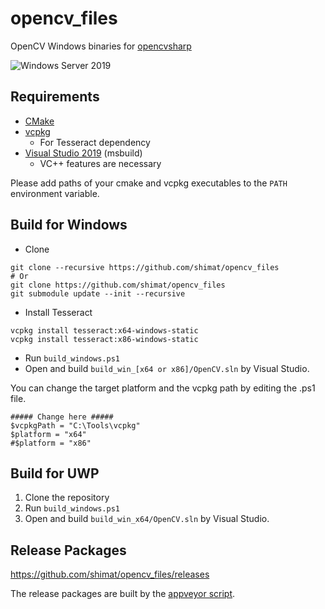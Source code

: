 # opencv_files

OpenCV Windows binaries for [opencvsharp](https://github.com/shimat/opencvsharp)

![Windows Server 2019](https://github.com/shimat/opencv_files/workflows/Windows%20Server%202019/badge.svg)

## Requirements
- [CMake](https://cmake.org/)
- [vcpkg](https://github.com/microsoft/vcpkg)
  - For Tesseract dependency
- [Visual Studio 2019](https://visualstudio.microsoft.com/ja/vs/) (msbuild)
  - VC++ features are necessary
  
Please add paths of your cmake and vcpkg executables to the `PATH` environment variable.

## Build for Windows
- Clone
```
git clone --recursive https://github.com/shimat/opencv_files
# Or
git clone https://github.com/shimat/opencv_files
git submodule update --init --recursive
```
- Install Tesseract
```
vcpkg install tesseract:x64-windows-static
vcpkg install tesseract:x86-windows-static
```
- Run `build_windows.ps1`
- Open and build `build_win_[x64 or x86]/OpenCV.sln` by Visual Studio. 

You can change the target platform and the vcpkg path by editing the .ps1 file.
  ```
  ##### Change here #####
  $vcpkgPath = "C:\Tools\vcpkg"
  $platform = "x64"
  #$platform = "x86"
  ```

## Build for UWP
1. Clone the repository
1. Run `build_windows.ps1`
1. Open and build `build_win_x64/OpenCV.sln` by Visual Studio. 

## Release Packages
https://github.com/shimat/opencv_files/releases

The release packages are built by the [appveyor script](https://github.com/shimat/opencv_files/blob/master/appveyor.yml).

